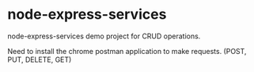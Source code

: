 # node-express-services
node-express-services demo project for CRUD operations.


Need to install the chrome postman application to make requests. (POST, PUT, DELETE, GET)
